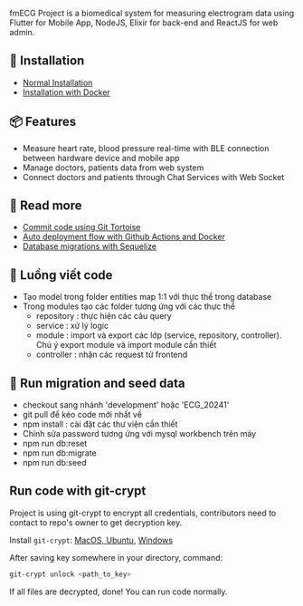 fmECG Project is a biomedical system for measuring electrogram data using Flutter for Mobile App, NodeJS, Elixir for back-end and ReactJS for web admin.

## 📒 Installation
- [Normal Installation](https://github.com/techcomrade/fmECG/wiki/%5BInstallation%5D-Manual)
- [Installation with Docker](https://github.com/techcomrade/fmECG/wiki/%5BInstallation%5D-With-Docker)

## 📦 Features
- Measure heart rate, blood pressure real-time with BLE connection between hardware device and mobile app
- Manage doctors, patients data from web system
- Connect doctors and patients through Chat Services with Web Socket

## 🔆 Read more

- [Commit code using Git Tortoise](https://github.com/techcomrade/fmECG/wiki/%5BTools%5D-S%E1%BB%AD-d%E1%BB%A5ng-Git-Totories-khi-commit-code)
- [Auto deployment flow with Github Actions and Docker](https://github.com/techcomrade/fmECG/wiki/%5BWorkflow%5D-Auto-deploy-system-with-Docker-and-Github-Actions)
- [Database migrations with Sequelize](https://github.com/techcomrade/fmECG/wiki/%5BWorkflow%5D-Database-Migrations)

## 📒 Luồng viết code
- Tạo model trong folder entities map 1:1 với thực thể trong database
- Trong modules tạo các folder tương ứng với các thực thể
    + repository : thực hiện các câu query
    + service : xử lý logic
    + module : import và export các lớp (service, repository, controller). Chú ý export module và import module cần thiết 
    + controller : nhận các request từ frontend 

## 📒 Run migration and seed data
- checkout sang nhánh 'development' hoặc 'ECG_20241' 
- git pull để kéo code mới nhất về
- npm install : cài đặt các thư viện cần thiết
- Chỉnh sửa password tương ứng với mysql workbench trên máy
- npm run db:reset
- npm run db:migrate
- npm run db:seed

## Run code with git-crypt
Project is using git-crypt to encrypt all credentials, contributors need to contact to repo's owner to get decryption key.

Install `git-crypt`: [MacOS, Ubuntu](https://github.com/AGWA/git-crypt/blob/master/INSTALL.md), [Windows](https://github.com/AGWA/git-crypt/releases/tag/0.7.0)

After saving key somewhere in your directory, command:
```bash
git-crypt unlock <path_to_key>
```
If all files are decrypted, done! You can run code normally.


